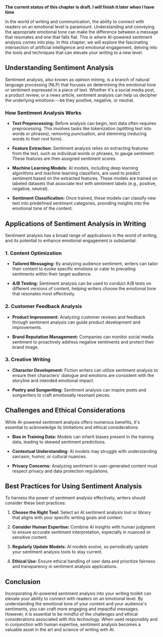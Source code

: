**The current status of this chapter is draft. I will finish it later when I have time**

In the world of writing and communication, the ability to connect with readers on an emotional level is paramount. Understanding and conveying the appropriate emotional tone can make the difference between a message that resonates and one that falls flat. This is where AI-powered sentiment analysis comes into play. In this chapter, we will explore the fascinating intersection of artificial intelligence and emotional engagement, delving into the tools and techniques that can elevate your writing to a new level.

Understanding Sentiment Analysis
--------------------------------

Sentiment analysis, also known as opinion mining, is a branch of natural language processing (NLP) that focuses on determining the emotional tone or sentiment expressed in a piece of text. Whether it's a social media post, a product review, or a news article, sentiment analysis can help us decipher the underlying emotions---be they positive, negative, or neutral.

### How Sentiment Analysis Works

* **Text Preprocessing:** Before analysis can begin, text data often requires preprocessing. This involves tasks like tokenization (splitting text into words or phrases), removing punctuation, and stemming (reducing words to their root form).

* **Feature Extraction:** Sentiment analysis relies on extracting features from the text, such as individual words or phrases, to gauge sentiment. These features are then assigned sentiment scores.

* **Machine Learning Models:** AI models, including deep learning algorithms and machine learning classifiers, are used to predict sentiment based on the extracted features. These models are trained on labeled datasets that associate text with sentiment labels (e.g., positive, negative, neutral).

* **Sentiment Classification:** Once trained, these models can classify new text into predefined sentiment categories, providing insights into the emotional tone of the content.

Applications of Sentiment Analysis in Writing
---------------------------------------------

Sentiment analysis has a broad range of applications in the world of writing, and its potential to enhance emotional engagement is substantial:

### 1. Content Optimization

* **Tailored Messaging:** By analyzing audience sentiment, writers can tailor their content to evoke specific emotions or cater to prevailing sentiments within their target audience.

* **A/B Testing:** Sentiment analysis can be used to conduct A/B tests on different versions of content, helping writers choose the emotional tone that resonates most effectively.

### 2. Customer Feedback Analysis

* **Product Improvement:** Analyzing customer reviews and feedback through sentiment analysis can guide product development and improvements.

* **Brand Reputation Management:** Companies can monitor social media sentiment to proactively address negative sentiments and protect their brand image.

### 3. Creative Writing

* **Character Development:** Fiction writers can utilize sentiment analysis to ensure their characters' dialogue and emotions are consistent with the storyline and intended emotional impact.

* **Poetry and Songwriting:** Sentiment analysis can inspire poets and songwriters to craft emotionally resonant pieces.

Challenges and Ethical Considerations
-------------------------------------

While AI-powered sentiment analysis offers numerous benefits, it's essential to acknowledge its limitations and ethical considerations:

* **Bias in Training Data:** Models can inherit biases present in the training data, leading to skewed sentiment predictions.

* **Contextual Understanding:** AI models may struggle with understanding sarcasm, humor, or cultural nuances.

* **Privacy Concerns:** Analyzing sentiment in user-generated content must respect privacy and data protection regulations.

Best Practices for Using Sentiment Analysis
-------------------------------------------

To harness the power of sentiment analysis effectively, writers should consider these best practices:

1. **Choose the Right Tool:** Select an AI sentiment analysis tool or library that aligns with your specific writing goals and context.

2. **Consider Human Expertise:** Combine AI insights with human judgment to ensure accurate sentiment interpretation, especially in nuanced or sensitive content.

3. **Regularly Update Models:** AI models evolve, so periodically update your sentiment analysis tools to stay current.

4. **Ethical Use:** Ensure ethical handling of user data and prioritize fairness and transparency in sentiment analysis applications.

Conclusion
----------

Incorporating AI-powered sentiment analysis into your writing toolkit can elevate your ability to connect with readers on an emotional level. By understanding the emotional tone of your content and your audience's sentiments, you can craft more engaging and impactful messages. However, it is essential to be mindful of the challenges and ethical considerations associated with this technology. When used responsibly and in conjunction with human expertise, sentiment analysis becomes a valuable asset in the art and science of writing with AI.
